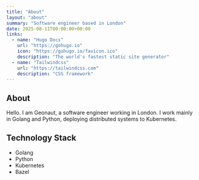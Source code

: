 ```yaml
---
title: "About"
layout: "about"
summary: "Software engineer based in London"
date: 2025-08-11T00:00:00+00:00
links:
  - name: "Hugo Docs"
    url: "https://gohugo.io"
    icon: "https://gohugo.io/favicon.ico"
    description: "The world's fastest static site generator"
  - name: "Tailwindcss"
    url: "https://tailwindcss.com"
    description: "CSS framework"
---
```


## About

Hello. I am Geonaut, a software engineer working in London. I work mainly in Golang and Python, deploying distributed systems to Kubernetes.

## Technology Stack

- Golang
- Python
- Kubernetes
- Bazel